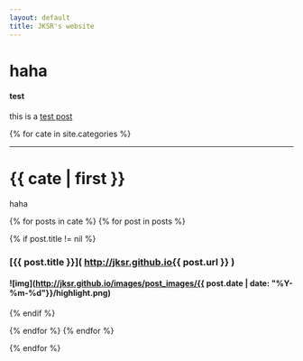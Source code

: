 ```yaml
---
layout: default
title: JKSR's website
---
```


# haha

#### test

this is a [test post](https://jksr.github.io/posts/mytest/test)

{% for cate in site.categories %}

***

# {{ cate | first }}

haha

{% for posts in cate %}
{% for post in posts %}

{% if post.title != nil %}
### [{{ post.title }}]( http://jksr.github.io{{ post.url }} )
#### ![img](http://jksr.github.io/images/post_images/{{ post.date | date: "%Y-%m-%d"}}/highlight.png)
{% endif %}

{% endfor %}
{% endfor %}

{% endfor %}

